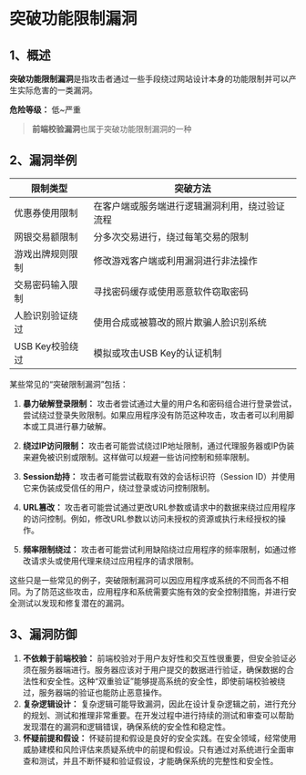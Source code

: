 # 突破功能限制漏洞

## 1、概述

**突破功能限制漏洞**是指攻击者通过一些手段绕过网站设计本身的功能限制并可以产生实际危害的一类漏洞。

**危险等级：** 低~严重

> **前端校验漏洞**也属于突破功能限制漏洞的一种

## 2、漏洞举例

| 限制类型         | 突破方法                                       |
| ---------------- | ---------------------------------------------- |
| 优惠券使用限制   | 在客户端或服务端进行逻辑漏洞利用，绕过验证流程 |
| 网银交易额限制   | 分多次交易进行，绕过每笔交易的限制             |
| 游戏出牌规则限制 | 修改游戏客户端或利用漏洞进行非法操作           |
| 交易密码输入限制 | 寻找密码缓存或使用恶意软件窃取密码             |
| 人脸识别验证绕过 | 使用合成或被篡改的照片欺骗人脸识别系统         |
| USB Key校验绕过  | 模拟或攻击USB Key的认证机制                    |

某些常见的“突破限制漏洞”包括：

1. **暴力破解登录限制：** 攻击者尝试通过大量的用户名和密码组合进行登录尝试，尝试绕过登录失败限制。如果应用程序没有防范这种攻击，攻击者可以利用脚本或工具进行暴力破解。

2. **绕过IP访问限制：** 攻击者可能尝试绕过IP地址限制，通过代理服务器或IP伪装来避免被识别或限制。这样做可以规避一些访问控制和频率限制。

3. **Session劫持：** 攻击者可能尝试截取有效的会话标识符（Session ID）并使用它来伪装成受信任的用户，绕过登录或访问控制限制。

4. **URL篡改：** 攻击者可能尝试通过更改URL参数或请求中的数据来绕过应用程序的访问控制。例如，修改URL参数以访问未授权的资源或执行未经授权的操作。

5. **频率限制绕过：** 攻击者可能尝试利用缺陷绕过应用程序的频率限制，如通过修改请求头或使用代理来绕过应用程序的请求限制。

这些只是一些常见的例子，突破限制漏洞可以因应用程序或系统的不同而各不相同。为了防范这些攻击，应用程序和系统需要实施有效的安全控制措施，并进行安全测试以发现和修复潜在的漏洞。

## 3、漏洞防御

1. **不依赖于前端校验：** 前端校验对于用户友好性和交互性很重要，但安全验证必须在服务器端进行。服务器应该对于用户提交的数据进行验证，确保数据的合法性和安全性。这种“双重验证”能够提高系统的安全性，即使前端校验被绕过，服务器端的验证也能防止恶意操作。
2. **复杂逻辑设计：** 复杂逻辑可能导致漏洞，因此在设计复杂逻辑之前，进行充分的规划、测试和推理非常重要。在开发过程中进行持续的测试和审查可以帮助发现潜在的漏洞和逻辑错误，确保系统的安全性和稳定性。
3. **怀疑前提和假设：** 怀疑前提和假设是良好的安全实践。在安全领域，经常使用威胁建模和风险评估来质疑系统中的前提和假设。只有通过对系统进行全面审查和测试，并且不断怀疑和验证假设，才能确保系统的完整性和安全性。

